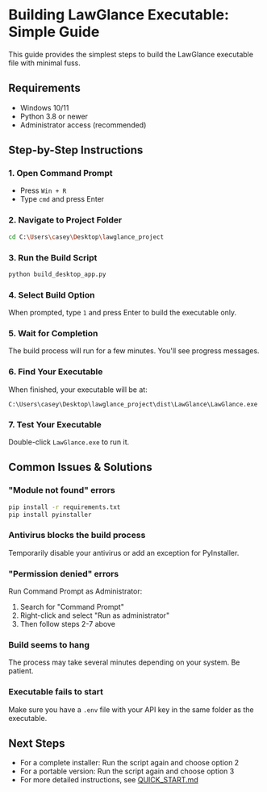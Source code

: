 # Building LawGlance Executable: Simple Guide

This guide provides the simplest steps to build the LawGlance executable file with minimal fuss.

## Requirements

- Windows 10/11
- Python 3.8 or newer
- Administrator access (recommended)

## Step-by-Step Instructions

### 1. Open Command Prompt

- Press `Win + R`
- Type `cmd` and press Enter

### 2. Navigate to Project Folder

```bash
cd C:\Users\casey\Desktop\lawglance_project
```

### 3. Run the Build Script

```bash
python build_desktop_app.py
```

### 4. Select Build Option

When prompted, type `1` and press Enter to build the executable only.

### 5. Wait for Completion

The build process will run for a few minutes. You'll see progress messages.

### 6. Find Your Executable

When finished, your executable will be at:
```
C:\Users\casey\Desktop\lawglance_project\dist\LawGlance\LawGlance.exe
```

### 7. Test Your Executable

Double-click `LawGlance.exe` to run it.

## Common Issues & Solutions

### "Module not found" errors

```bash
pip install -r requirements.txt
pip install pyinstaller
```

### Antivirus blocks the build process

Temporarily disable your antivirus or add an exception for PyInstaller.

### "Permission denied" errors

Run Command Prompt as Administrator:
1. Search for "Command Prompt"
2. Right-click and select "Run as administrator"
3. Then follow steps 2-7 above

### Build seems to hang

The process may take several minutes depending on your system. Be patient.

### Executable fails to start

Make sure you have a `.env` file with your API key in the same folder as the executable.

## Next Steps

- For a complete installer: Run the script again and choose option 2
- For a portable version: Run the script again and choose option 3
- For more detailed instructions, see [QUICK_START.md](QUICK_START.md)
